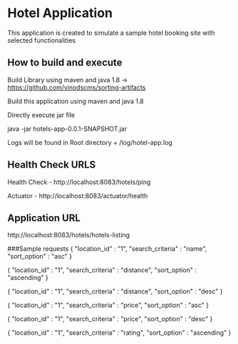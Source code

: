 # Hotel Application

This application is created to simulate a sample hotel booking site with selected functionalities

## How to build and execute

Build Library using maven and java 1.8 -> https://github.com/vinodscms/sorting-artifacts

Build this application using maven and java 1.8

Directly execute jar file

java -jar hotels-app-0.0.1-SNAPSHOT.jar

Logs will be found in Root directory + /log/hotel-app.log

## Health Check URLS
Health Check    - http://localhost:8083/hotels/ping

Actuator        - http://localhost:8083/actuator/health

## Application URL
http://localhost:8083/hotels/hotels-listing

###Sample requests
{
	"location_id" : "1",
	"search_criteria" : "name",
	"sort_option" : "asc"
}

{
	"location_id" : "1",
	"search_criteria" : "distance",
	"sort_option" : "ascending"
}

{
	"location_id" : "1",
	"search_criteria" : "distance",
	"sort_option" : "desc"
}

{
	"location_id" : "1",
	"search_criteria" : "price",
	"sort_option" : "asc"
}

{
	"location_id" : "1",
	"search_criteria" : "price",
	"sort_option" : "desc"
}

{
	"location_id" : "1",
	"search_criteria" : "rating",
	"sort_option" : "ascending"
}


